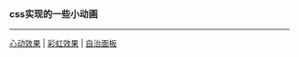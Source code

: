 ### css实现的一些小动画
---
[心动效果](https://yingjieweb.github.io/sunshine/views/heart/heart.html)
| [彩虹效果](https://yingjieweb.github.io/sunshine/views/rainbow/rainbow.html)
| [自治面板](https://yingjieweb.github.io/sunshine/views/canvas/canvasLine.html)